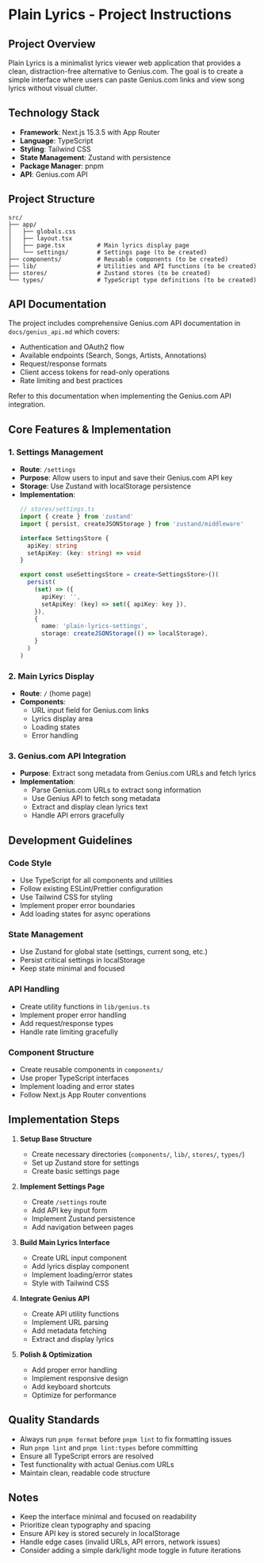 # Plain Lyrics - Project Instructions

## Project Overview
Plain Lyrics is a minimalist lyrics viewer web application that provides a clean, distraction-free alternative to Genius.com. The goal is to create a simple interface where users can paste Genius.com links and view song lyrics without visual clutter.

## Technology Stack
- **Framework**: Next.js 15.3.5 with App Router
- **Language**: TypeScript
- **Styling**: Tailwind CSS
- **State Management**: Zustand with persistence
- **Package Manager**: pnpm
- **API**: Genius.com API

## Project Structure
```
src/
├── app/
│   ├── globals.css
│   ├── layout.tsx
│   ├── page.tsx         # Main lyrics display page
│   └── settings/        # Settings page (to be created)
├── components/          # Reusable components (to be created)
├── lib/                 # Utilities and API functions (to be created)
├── stores/              # Zustand stores (to be created)
└── types/               # TypeScript type definitions (to be created)
```

## API Documentation

The project includes comprehensive Genius.com API documentation in `docs/genius_api.md` which covers:
- Authentication and OAuth2 flow
- Available endpoints (Search, Songs, Artists, Annotations)
- Request/response formats
- Client access tokens for read-only operations
- Rate limiting and best practices

Refer to this documentation when implementing the Genius.com API integration.

## Core Features & Implementation

### 1. Settings Management
- **Route**: `/settings`
- **Purpose**: Allow users to input and save their Genius.com API key
- **Storage**: Use Zustand with localStorage persistence
- **Implementation**: 
  ```typescript
  // stores/settings.ts
  import { create } from 'zustand'
  import { persist, createJSONStorage } from 'zustand/middleware'

  interface SettingsStore {
    apiKey: string
    setApiKey: (key: string) => void
  }

  export const useSettingsStore = create<SettingsStore>()(
    persist(
      (set) => ({
        apiKey: '',
        setApiKey: (key) => set({ apiKey: key }),
      }),
      {
        name: 'plain-lyrics-settings',
        storage: createJSONStorage(() => localStorage),
      }
    )
  )
  ```

### 2. Main Lyrics Display
- **Route**: `/` (home page)
- **Components**:
  - URL input field for Genius.com links
  - Lyrics display area
  - Loading states
  - Error handling

### 3. Genius.com API Integration
- **Purpose**: Extract song metadata from Genius.com URLs and fetch lyrics
- **Implementation**:
  - Parse Genius.com URLs to extract song information
  - Use Genius API to fetch song metadata
  - Extract and display clean lyrics text
  - Handle API errors gracefully

## Development Guidelines

### Code Style
- Use TypeScript for all components and utilities
- Follow existing ESLint/Prettier configuration
- Use Tailwind CSS for styling
- Implement proper error boundaries
- Add loading states for async operations

### State Management
- Use Zustand for global state (settings, current song, etc.)
- Persist critical settings in localStorage
- Keep state minimal and focused

### API Handling
- Create utility functions in `lib/genius.ts`
- Implement proper error handling
- Add request/response types
- Handle rate limiting gracefully

### Component Structure
- Create reusable components in `components/`
- Use proper TypeScript interfaces
- Implement loading and error states
- Follow Next.js App Router conventions

## Implementation Steps

1. **Setup Base Structure**
   - Create necessary directories (`components/`, `lib/`, `stores/`, `types/`)
   - Set up Zustand store for settings
   - Create basic settings page

2. **Implement Settings Page**
   - Create `/settings` route
   - Add API key input form
   - Implement Zustand persistence
   - Add navigation between pages

3. **Build Main Lyrics Interface**
   - Create URL input component
   - Add lyrics display component
   - Implement loading/error states
   - Style with Tailwind CSS

4. **Integrate Genius API**
   - Create API utility functions
   - Implement URL parsing
   - Add metadata fetching
   - Extract and display lyrics

5. **Polish & Optimization**
   - Add proper error handling
   - Implement responsive design
   - Add keyboard shortcuts
   - Optimize for performance

## Quality Standards
- Always run `pnpm format` before `pnpm lint` to fix formatting issues
- Run `pnpm lint` and `pnpm lint:types` before committing
- Ensure all TypeScript errors are resolved
- Test functionality with actual Genius.com URLs
- Maintain clean, readable code structure

## Notes
- Keep the interface minimal and focused on readability
- Prioritize clean typography and spacing
- Ensure API key is stored securely in localStorage
- Handle edge cases (invalid URLs, API errors, network issues)
- Consider adding a simple dark/light mode toggle in future iterations